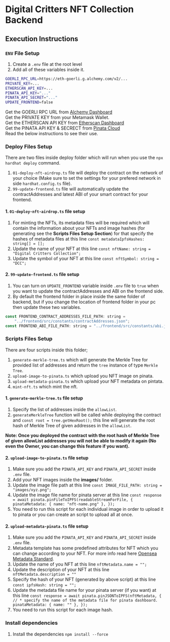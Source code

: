 # Digital Critters NFT Collection Backend

## Execution Instructions

### `ENV` File Setup

1. Create a `.env` file at the root level
2. Add all of these variables inside it.

```bash
GOERLI_RPC_URL=https://eth-goerli.g.alchemy.com/v2/...
PRIVATE_KEY=...
ETHERSCAN_API_KEY=...
PINATA_API_KEY="..."
PINATA_API_SECRET="..."
UPDATE_FRONTEND=false
```

Get the GOERLI RPC URL from [Alchemy Dashboard](https://www.alchemy.com/)  
Get the PRIVATE KEY from your Metamask Wallet.  
Get the ETHERSCAN API KEY from [Etherscan Dashboard](https://etherscan.io/)  
Get the PINATA API KEY & SECRECT from [Pinata Cloud](https://www.pinata.cloud/)  
Read the below instructions to see their use.

### Deploy Files Setup

There are two files inside deploy folder which will run when you use the `npx hardhat deploy` command.

1. `01-deploy-nft-airdrop.ts` file will deploy the contract on the network of your choice (Make sure to set the settings for your prefered network in side `hardhat.config.ts` file).
2. `99-update-frontend.ts` file will automatically update the contractAddresses and latest ABI of your smart contract for your frontend.

#### 1. `01-deploy-nft-airdrop.ts` file setup

1. For minting the NFTs, its metadata files will be required which will contain the information about your NFTs and image hashes (for generating see the **Scripts Files Setup Section**) for that specify the hashes of metadata files at this line `const metadataIpfsHashes: string[] = [];`
2. Update the name of your NFT at this line `const nftName: string = "Digital Critters Collection";`
3. Update the symbol of your NFT at this line `const nftSymbol: string = "DCC";`

#### 2. `99-update-frontend.ts` file setup

1. You can turn on `UPDATE_FRONTEND` variable inside `.env` file to `true` when you want to update the contractAddresses and ABI on the frontend side.
2. By default the frontend folder in place inside the same folder of backend, but if you change the location of frontend folder in your pc then update these two variables.

```js
const FRONTEND_CONTRACT_ADDRESSES_FILE_PATH: string =
    "../frontend/src/constants/contractAddresses.json";
const FRONTEND_ABI_FILE_PATH: string = "../frontend/src/constants/abi.json";
```

### Scripts Files Setup

There are four scripts inside this folder;

1. `generate-merkle-tree.ts` which will generate the Merkle Tree for provided list of addresses and return the `tree` instance of type `Merkle Tree`.
2. `upload-image-to-pinata.ts` which upload you NFT image on pinata.
3. `upload-metadata-pinata.ts` which upload your NFT metadata on pintata.
4. `mint-nft.ts` which mint the nft.

#### 1. `generate-merkle-tree.ts` file setup

1. Specify the list of addresses inside the `allowList`.
2. `generateMerkleTree` function will be called while deploying the contract and `const root = tree.getHexRoot();` this line will generate the root hash of Merkle Tree of given addresses in the `allowList`.

**Note: Once you deployed the contract with the root hash of Merkle Tree of given allowList addresses you will not be able to modify it again (No even the Owner, you can change this feature if you want).**

#### 2. `upload-image-to-pinata.ts` file setup

1. Make sure you add the `PINATA_API_KEY` and `PINATA_API_SECRET` inside `.env` file.
2. Add your NFT images inside the **images/** folder.
3. Update the image file path at this line `const IMAGE_FILE_PATH: string = "images/xyz.png";`
4. Update the image file name for pinata server at this line `const response = await pinata.pinFileToIPFS(readableStreamForFile, {
            pinataMetadata: { name: "nft-name.png" },
        });`
5. You need to run this script for each individual image in order to upload it to pinata or you can create an script to upload all at once.

#### 2. `upload-metadata-pinata.ts` file setup

1. Make sure you add the `PINATA_API_KEY` and `PINATA_API_SECRET` inside `.env` file.
2. Metadata template has some predefined attributes for NFT which you can change according to your NFT. For more info read here [Opensea Metadata Standard](https://docs.opensea.io/docs/metadata-standards).
3. Update the name of you NFT at this line `nftMetadata.name = "";`
4. Update the description of your NFT at this line ` nftMetadata.description = ""`
5. Specify the hash of your NFT (generated by above script) at this line `const ipfsHash: string = "";`
6. Update the metadata file name for your pinata server (if you want) at this line `const response = await pinata.pinJSONToIPFS(nftMetadata, {
            // * specify the name of the metadata file for pinata dashboard.
            pinataMetadata: { name: "" },
        });`
7. You need to run this script for each image hash.

### Install dependencies

1. Install the dependencies `npm install --force`